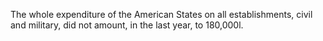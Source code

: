  The whole expenditure of the American States on all
                    establishments, civil and military, did not amount, in the last
                    year, to 180,000l.